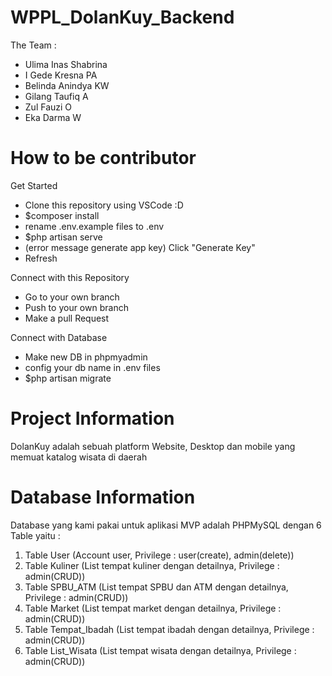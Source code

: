 # WPPL_DolanKuy_Backend
The Team :<br>
- Ulima Inas Shabrina<br>
- I Gede Kresna PA<br>
- Belinda Anindya KW<br>
- Gilang Taufiq A<br>
- Zul Fauzi O<br>
- Eka Darma W<br>

# How to be contributor
Get Started
- Clone this repository using VSCode :D
- $composer install
- rename .env.example files to .env
- $php artisan serve
- (error message generate app key) Click "Generate Key"
- Refresh

Connect with this Repository
- Go to your own branch
- Push to your own branch
- Make a pull Request

Connect with Database
- Make new DB in phpmyadmin
- config your db name in .env files
- $php artisan migrate

# Project Information
DolanKuy adalah sebuah platform Website, Desktop dan mobile yang memuat katalog wisata di daerah

# Database Information
Database yang kami pakai untuk aplikasi MVP adalah PHPMySQL dengan 6 Table yaitu :
1. Table User (Account user, Privilege : user(create), admin(delete))
2. Table Kuliner (List tempat kuliner dengan detailnya, Privilege : admin(CRUD))
3. Table SPBU_ATM (List tempat SPBU dan ATM dengan detailnya, Privilege : admin(CRUD))
4. Table Market (List tempat market dengan detailnya, Privilege : admin(CRUD))
5. Table Tempat_Ibadah (List tempat ibadah dengan detailnya, Privilege : admin(CRUD))
6. Table List_Wisata (List tempat wisata dengan detailnya, Privilege : admin(CRUD))
